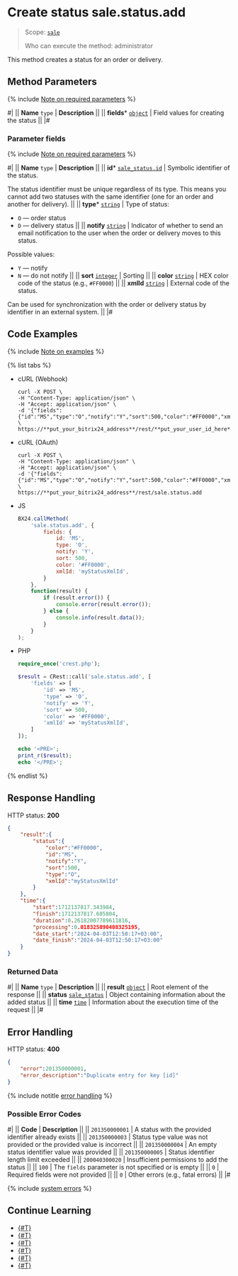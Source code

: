 # Create status sale.status.add

> Scope: [`sale`](../../scopes/permissions.md)
>
> Who can execute the method: administrator

This method creates a status for an order or delivery.

## Method Parameters

{% include [Note on required parameters](../../../_includes/required.md) %}

#|
|| **Name**
`type` | **Description** ||
|| **fields***
[`object`](../../data-types.md) | Field values for creating the status ||
|#

### Parameter fields

{% include [Note on required parameters](../../../_includes/required.md) %}

#|
|| **Name**
`type` | **Description** ||
|| **id***
[`sale_status.id`](../data-types.md) | Symbolic identifier of the status.

The status identifier must be unique regardless of its type. This means you cannot add two statuses with the same identifier (one for an order and another for delivery).
||
|| **type***
[`string`](../../data-types.md) | Type of status:
- `O` — order status
- `D` — delivery status ||
|| **notify**
[`string`](../../data-types.md) | Indicator of whether to send an email notification to the user when the order or delivery moves to this status.

Possible values:
- `Y` — notify
- `N` — do not notify
 ||
|| **sort**
[`integer`](../../data-types.md) | Sorting ||
|| **color**
[`string`](../../data-types.md) | HEX color code of the status (e.g., `#FF0000`) ||
|| **xmlId**
[`string`](../../data-types.md) | External code of the status.

Can be used for synchronization with the order or delivery status by identifier in an external system.
||
|#

## Code Examples

{% include [Note on examples](../../../_includes/examples.md) %}

{% list tabs %}

- cURL (Webhook)

    ```http
    curl -X POST \
    -H "Content-Type: application/json" \
    -H "Accept: application/json" \
    -d '{"fields":{"id":"MS","type":"O","notify":"Y","sort":500,"color":"#FF0000","xmlId":"myStatusXmlId"}}' \
    https://**put_your_bitrix24_address**/rest/**put_your_user_id_here**/**put_your_webhook_here**/sale.status.add
    ```

- cURL (OAuth)

    ```http
    curl -X POST \
    -H "Content-Type: application/json" \
    -H "Accept: application/json" \
    -d '{"fields":{"id":"MS","type":"O","notify":"Y","sort":500,"color":"#FF0000","xmlId":"myStatusXmlId"},"auth":"**put_access_token_here**"}' \
    https://**put_your_bitrix24_address**/rest/sale.status.add
    ```

- JS

    ```js
    BX24.callMethod(
        'sale.status.add', {
            fields: {
                id: 'MS',
                type: 'O',
                notify: 'Y',
                sort: 500,
                color: '#FF0000',
                xmlId: 'myStatusXmlId',
            }
        },
        function(result) {
            if (result.error()) {
                console.error(result.error());
            } else {
                console.info(result.data());
            }
        }
    );
    ```

- PHP

    ```php
    require_once('crest.php');

    $result = CRest::call('sale.status.add', [
        'fields' => [
            'id' => 'MS',
            'type' => 'O',
            'notify' => 'Y',
            'sort' => 500,
            'color' => '#FF0000',
            'xmlId' => 'myStatusXmlId',
        ]
    ]);

    echo '<PRE>';
    print_r($result);
    echo '</PRE>';
    ```

{% endlist %}

## Response Handling

HTTP status: **200**

```json
{
    "result":{
        "status":{
            "color":"#FF0000",
            "id":"MS",
            "notify":"Y",
            "sort":500,
            "type":"O",
            "xmlId":"myStatusXmlId"
        }
    },
    "time":{
        "start":1712137817.343984,
        "finish":1712137817.605804,
        "duration":0.26182007789611816,
        "processing":0.018325090408325195,
        "date_start":"2024-04-03T12:50:17+03:00",
        "date_finish":"2024-04-03T12:50:17+03:00"
    }
}
```

### Returned Data

#|
|| **Name**
`type` | **Description** ||
|| **result**
[`object`](../../data-types.md) | Root element of the response ||
|| **status**
[`sale_status`](../data-types.md) | Object containing information about the added status ||
|| **time**
[`time`](../../data-types.md) | Information about the execution time of the request ||
|#

## Error Handling

HTTP status: **400**

```json
{
    "error":201350000001,
    "error_description":"Duplicate entry for key [id]"
}
```

{% include notitle [error handling](../../../_includes/error-info.md) %}

### Possible Error Codes

#|
|| **Code** | **Description** ||
|| `201350000001` | A status with the provided identifier already exists ||
|| `201350000003` | Status type value was not provided or the provided value is incorrect ||
|| `201350000004` | An empty status identifier value was provided ||
|| `201350000005` | Status identifier length limit exceeded ||
|| `200040300020` | Insufficient permissions to add the status ||
|| `100` | The `fields` parameter is not specified or is empty ||
|| `0` | Required fields were not provided ||
|| `0` | Other errors (e.g., fatal errors) ||
|#

{% include [system errors](../../../_includes/system-errors.md) %}

## Continue Learning

- [{#T}](./index.md)
- [{#T}](./sale-status-update.md)
- [{#T}](./sale-status-get.md)
- [{#T}](./sale-status-list.md)
- [{#T}](./sale-status-delete.md)
- [{#T}](./sale-status-get-fields.md)